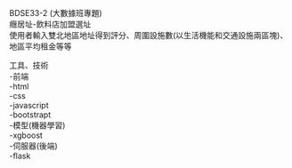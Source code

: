 BDSE33-2 (大數據班專題)  
癮居址-飲料店加盟選址  
使用者輸入雙北地區地址得到評分、周圍設施數(以生活機能和交通設施兩區塊)、地區平均租金等等  
  
工具、技術  
-前端  
 -html  
 -css  
 -javascript  
 -bootstrapt  
-模型(機器學習)  
 -xgboost  
-伺服器(後端)  
 -flask  

